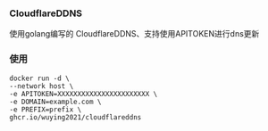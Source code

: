 ### CloudflareDDNS
使用golang编写的 CloudflareDDNS、支持使用APITOKEN进行dns更新

### 使用
```
docker run -d \
--network host \
-e APITOKEN=XXXXXXXXXXXXXXXXXXXXXXX \
-e DOMAIN=example.com \
-e PREFIX=prefix \
ghcr.io/wuying2021/cloudflareddns
```
